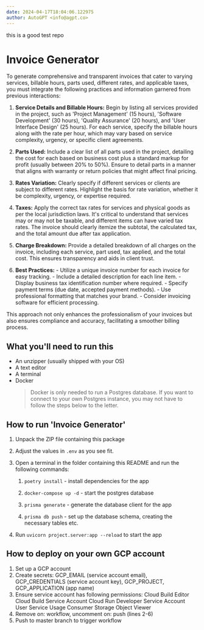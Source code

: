 ```yaml
---
date: 2024-04-17T18:04:06.122975
author: AutoGPT <info@agpt.co>
---
```

this is a good test repo
# Invoice Generator

To generate comprehensive and transparent invoices that cater to varying services, billable hours, parts used, different rates, and applicable taxes, you must integrate the following practices and information garnered from previous interactions: 

1. **Service Details and Billable Hours:** Begin by listing all services provided in the project, such as 'Project Management' (15 hours), 'Software Development' (30 hours), 'Quality Assurance' (20 hours), and 'User Interface Design' (25 hours). For each service, specify the billable hours along with the rate per hour, which may vary based on service complexity, urgency, or specific client agreements. 

2. **Parts Used:** Include a clear list of all parts used in the project, detailing the cost for each based on business cost plus a standard markup for profit (usually between 20% to 50%). Ensure to detail parts in a manner that aligns with warranty or return policies that might affect final pricing. 

3. **Rates Variation:** Clearly specify if different services or clients are subject to different rates. Highlight the basis for rate variation, whether it be complexity, urgency, or expertise required. 

4. **Taxes:** Apply the correct tax rates for services and physical goods as per the local jurisdiction laws. It's critical to understand that services may or may not be taxable, and different items can have varied tax rates. The invoice should clearly itemize the subtotal, the calculated tax, and the total amount due after tax application. 

5. **Charge Breakdown:** Provide a detailed breakdown of all charges on the invoice, including each service, part used, tax applied, and the total cost. This ensures transparency and aids in client trust. 

6. **Best Practices:** - Utilize a unique invoice number for each invoice for easy tracking. - Include a detailed description for each line item. - Display business tax identification number where required. - Specify payment terms (due date, accepted payment methods). - Use professional formatting that matches your brand. - Consider invoicing software for efficient processing. 

This approach not only enhances the professionalism of your invoices but also ensures compliance and accuracy, facilitating a smoother billing process.

## What you'll need to run this
* An unzipper (usually shipped with your OS)
* A text editor
* A terminal
* Docker
  > Docker is only needed to run a Postgres database. If you want to connect to your own
  > Postgres instance, you may not have to follow the steps below to the letter.


## How to run 'Invoice Generator'

1. Unpack the ZIP file containing this package

2. Adjust the values in `.env` as you see fit.

3. Open a terminal in the folder containing this README and run the following commands:

    1. `poetry install` - install dependencies for the app

    2. `docker-compose up -d` - start the postgres database

    3. `prisma generate` - generate the database client for the app

    4. `prisma db push` - set up the database schema, creating the necessary tables etc.

4. Run `uvicorn project.server:app --reload` to start the app

## How to deploy on your own GCP account
1. Set up a GCP account
2. Create secrets: GCP_EMAIL (service account email), GCP_CREDENTIALS (service account key), GCP_PROJECT, GCP_APPLICATION (app name)
3. Ensure service account has following permissions: 
    Cloud Build Editor
    Cloud Build Service Account
    Cloud Run Developer
    Service Account User
    Service Usage Consumer
    Storage Object Viewer
4. Remove on: workflow, uncomment on: push (lines 2-6)
5. Push to master branch to trigger workflow
